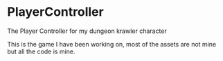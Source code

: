 # PlayerController
The Player Controller for my dungeon krawler character

This is the game I have been working on, most of the assets are not mine but all the code is mine.

